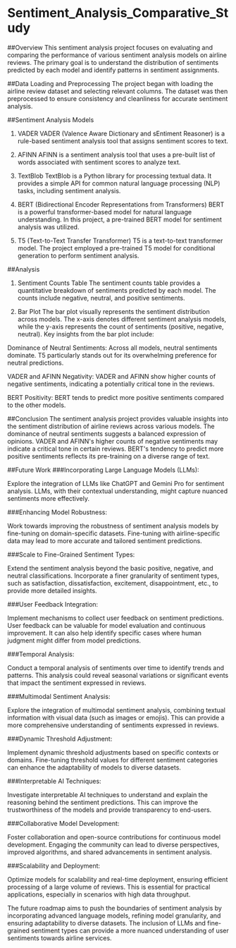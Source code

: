 # Sentiment_Analysis_Comparative_Study

##Overview
This sentiment analysis project focuses on evaluating and comparing the performance of various sentiment analysis models on airline reviews. The primary goal is to understand the distribution of sentiments predicted by each model and identify patterns in sentiment assignments.

##Data Loading and Preprocessing
The project began with loading the airline review dataset and selecting relevant columns. The dataset was then preprocessed to ensure consistency and cleanliness for accurate sentiment analysis.

##Sentiment Analysis Models
1. VADER
VADER (Valence Aware Dictionary and sEntiment Reasoner) is a rule-based sentiment analysis tool that assigns sentiment scores to text.

2. AFINN
AFINN is a sentiment analysis tool that uses a pre-built list of words associated with sentiment scores to analyze text.

3. TextBlob
TextBlob is a Python library for processing textual data. It provides a simple API for common natural language processing (NLP) tasks, including sentiment analysis.

4. BERT (Bidirectional Encoder Representations from Transformers)
BERT is a powerful transformer-based model for natural language understanding. In this project, a pre-trained BERT model for sentiment analysis was utilized.

5. T5 (Text-to-Text Transfer Transformer)
T5 is a text-to-text transformer model. The project employed a pre-trained T5 model for conditional generation to perform sentiment analysis.

##Analysis
1. Sentiment Counts Table
The sentiment counts table provides a quantitative breakdown of sentiments predicted by each model. The counts include negative, neutral, and positive sentiments. 

2. Bar Plot
The bar plot visually represents the sentiment distribution across models. The x-axis denotes different sentiment analysis models, while the y-axis represents the count of sentiments (positive, negative, neutral). Key insights from the bar plot include:

Dominance of Neutral Sentiments: Across all models, neutral sentiments dominate. T5 particularly stands out for its overwhelming preference for neutral predictions.

VADER and AFINN Negativity: VADER and AFINN show higher counts of negative sentiments, indicating a potentially critical tone in the reviews.

BERT Positivity: BERT tends to predict more positive sentiments compared to the other models.

##Conclusion
The sentiment analysis project provides valuable insights into the sentiment distribution of airline reviews across various models. The dominance of neutral sentiments suggests a balanced expression of opinions. VADER and AFINN's higher counts of negative sentiments may indicate a critical tone in certain reviews. BERT's tendency to predict more positive sentiments reflects its pre-training on a diverse range of text.

##Future Work
###Incorporating Large Language Models (LLMs):

Explore the integration of LLMs like ChatGPT and Gemini Pro for sentiment analysis. LLMs, with their contextual understanding, might capture nuanced sentiments more effectively.

###Enhancing Model Robustness:

Work towards improving the robustness of sentiment analysis models by fine-tuning on domain-specific datasets. Fine-tuning with airline-specific data may lead to more accurate and tailored sentiment predictions.

###Scale to Fine-Grained Sentiment Types:

Extend the sentiment analysis beyond the basic positive, negative, and neutral classifications. Incorporate a finer granularity of sentiment types, such as satisfaction, dissatisfaction, excitement, disappointment, etc., to provide more detailed insights.

###User Feedback Integration:

Implement mechanisms to collect user feedback on sentiment predictions. User feedback can be valuable for model evaluation and continuous improvement. It can also help identify specific cases where human judgment might differ from model predictions.

###Temporal Analysis:

Conduct a temporal analysis of sentiments over time to identify trends and patterns. This analysis could reveal seasonal variations or significant events that impact the sentiment expressed in reviews.

###Multimodal Sentiment Analysis:

Explore the integration of multimodal sentiment analysis, combining textual information with visual data (such as images or emojis). This can provide a more comprehensive understanding of sentiments expressed in reviews.

###Dynamic Threshold Adjustment:

Implement dynamic threshold adjustments based on specific contexts or domains. Fine-tuning threshold values for different sentiment categories can enhance the adaptability of models to diverse datasets.

###Interpretable AI Techniques:

Investigate interpretable AI techniques to understand and explain the reasoning behind the sentiment predictions. This can improve the trustworthiness of the models and provide transparency to end-users.

###Collaborative Model Development:

Foster collaboration and open-source contributions for continuous model development. Engaging the community can lead to diverse perspectives, improved algorithms, and shared advancements in sentiment analysis.

###Scalability and Deployment:

Optimize models for scalability and real-time deployment, ensuring efficient processing of a large volume of reviews. This is essential for practical applications, especially in scenarios with high data throughput.

The future roadmap aims to push the boundaries of sentiment analysis by incorporating advanced language models, refining model granularity, and ensuring adaptability to diverse datasets. The inclusion of LLMs and fine-grained sentiment types can provide a more nuanced understanding of user sentiments towards airline services.
